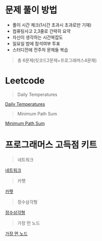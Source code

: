 # 문제 풀이 방법

- 풀이 시간 체크(1시간 초과시 초과로만 기재)
- 컴퓨팅사고 2,3줄로 간략히 요약
- 자신이 생각하는 시간복잡도
- 일요일 밤에 참석여부 투표 
- 스터디전에 전주차 문제들 복습

> 총 6문제(릿코드2문제+프로그래머스4문제) 

# Leetcode

> Daily Temperatures

[Daily Temperatures](https://leetcode.com/problems/daily-temperatures/)

> Minimum Path Sum

[Minimum Path Sum](https://leetcode.com/problems/minimum-path-sum/)

# 프로그래머스 고득점 키트

> 네트워크

[네트워크
](https://programmers.co.kr/learn/courses/30/lessons/43162 )

> 카펫

[카펫](https://programmers.co.kr/learn/courses/30/lessons/42842)

> 정수삼각형

[정수삼각형](https://programmers.co.kr/learn/courses/30/lessons/43105)

> 가장 먼 노드

[가장 먼 노드](https://programmers.co.kr/learn/courses/30/lessons/49189)
